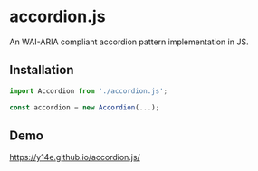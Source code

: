 # accordion.js
An WAI-ARIA compliant accordion pattern implementation in JS.
## Installation
```js
import Accordion from './accordion.js';

const accordion = new Accordion(...);
```
## Demo
https://y14e.github.io/accordion.js/
